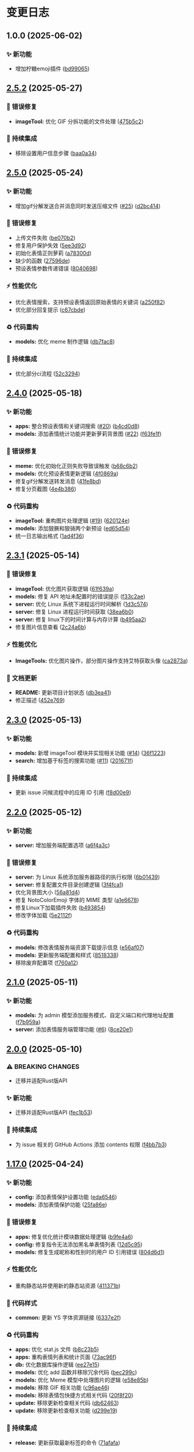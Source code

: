 # 变更日志

## 1.0.0 (2025-06-02)


### ✨ 新功能

* 增加柠糖emoji插件 ([bd99065](https://github.com/CandriaJS/emojimix-plugin/commit/bd99065eb4530abfcce00987f1c26ea6a958eb78))

## [2.5.2](https://github.com/TaoriJS/emojimix-plugin/compare/v2.5.1...v2.5.2) (2025-05-27)


### 🐛 错误修复

* **imageTool:** 优化 GIF 分拆功能的文件处理 ([475b5c2](https://github.com/TaoriJS/emojimix-plugin/commit/475b5c2ef5262d79bd025c764eb11887b068d6d1))


### 🎡 持续集成

* 移除设置用户信息步骤 ([baa0a34](https://github.com/TaoriJS/emojimix-plugin/commit/baa0a34726b8ea8f8917736bf58e815681ee9238))

## [2.5.0](https://github.com/TaoriJS/emojimix-plugin/compare/v2.4.0...v2.5.0) (2025-05-24)


### ✨ 新功能

* 增加gif分解发送合并消息同时发送压缩文件 ([#25](https://github.com/TaoriJS/emojimix-plugin/issues/25)) ([d2bc414](https://github.com/TaoriJS/emojimix-plugin/commit/d2bc414bfd1db1f267dd5bf75adf95a1cc38d956))


### 🐛 错误修复

* 上传文件失败 ([be070b2](https://github.com/TaoriJS/emojimix-plugin/commit/be070b25cea2f2d6d7106d8f532e9883ad419cd2))
* 修复用户保护失效 ([5ee3d92](https://github.com/TaoriJS/emojimix-plugin/commit/5ee3d92f746bb169e7354d38a9c4471d08fe875a))
* 初始化表情正则萝莉 ([a78300d](https://github.com/TaoriJS/emojimix-plugin/commit/a78300de32f1246db1f324c233be7c901814a6ad))
* 缺少的函数 ([27596de](https://github.com/TaoriJS/emojimix-plugin/commit/27596de4a3f1db206450a8fed73c464866e06c80))
* 预设表情参数传递错误 ([8040698](https://github.com/TaoriJS/emojimix-plugin/commit/80406988ea928a2adf474e1407feacce3a877dd3))


### ⚡️ 性能优化

* 优化表情搜索，支持预设表情返回原始表情的关键词 ([a250f82](https://github.com/TaoriJS/emojimix-plugin/commit/a250f82ac0d0a7299f8b5e415885e58825319496))
* 优化部分回复提示 ([c67cbde](https://github.com/TaoriJS/emojimix-plugin/commit/c67cbde271db122bf21e337d529a3072b472c481))


### ♻️ 代码重构

* **models:** 优化 meme 制作逻辑 ([db7fac8](https://github.com/TaoriJS/emojimix-plugin/commit/db7fac80d2f257b3ff4d1a48b4620a59f7cbb619))


### 🎡 持续集成

* 优化部分ci流程 ([52c3294](https://github.com/TaoriJS/emojimix-plugin/commit/52c3294ff27e8201c1f7d5b9c663c2a927085d10))

## [2.4.0](https://github.com/TaoriJS/emojimix-plugin/compare/v2.3.1...v2.4.0) (2025-05-18)


### ✨ 新功能

* **apps:** 整合预设表情和关键词搜索 ([#20](https://github.com/TaoriJS/emojimix-plugin/issues/20)) ([b4cd0d8](https://github.com/TaoriJS/emojimix-plugin/commit/b4cd0d80badf89239090a200f84bd316fb564ec4))
* **models:** 添加表情统计功能并更新萝莉背景图 ([#22](https://github.com/TaoriJS/emojimix-plugin/issues/22)) ([f63fe1f](https://github.com/TaoriJS/emojimix-plugin/commit/f63fe1fee0e5d35608ff00f531497103a39e7f05))


### 🐛 错误修复

* **meme:** 优化初始化正则失败导致误触发 ([b68c6b2](https://github.com/TaoriJS/emojimix-plugin/commit/b68c6b2eb92ac283f76708c79f882af2b0008603))
* **models:** 优化预设表情更新逻辑 ([4f0869a](https://github.com/TaoriJS/emojimix-plugin/commit/4f0869a036c34d9ef1e0d7dc75fea154d9c5053d))
* 修复gif分解发送转发消息 ([41fe8bd](https://github.com/TaoriJS/emojimix-plugin/commit/41fe8bd4636fc0c0dec3a0ca8c337be168299c0f))
* 修复分页截图 ([4e4b386](https://github.com/TaoriJS/emojimix-plugin/commit/4e4b386bfa5de44cf96c08170800c4b978830258))


### ♻️ 代码重构

* **imageTool:** 重构图片处理逻辑 ([#19](https://github.com/TaoriJS/emojimix-plugin/issues/19)) ([620124e](https://github.com/TaoriJS/emojimix-plugin/commit/620124ec637e6da5b05aa48034eeae1778f6d1c3))
* **models:** 添加狠撅和狠骑两个新预设 ([ed65d54](https://github.com/TaoriJS/emojimix-plugin/commit/ed65d54894168ddc1ca6ac3f3dc33cd4eeb6f1a8))
* 统一日志输出格式 ([1ad4f36](https://github.com/TaoriJS/emojimix-plugin/commit/1ad4f36fc6e97f3ede67c1b98a2511ea37c53ff7))

## [2.3.1](https://github.com/TaoriJS/emojimix-plugin/compare/v2.3.0...v2.3.1) (2025-05-14)


### 🐛 错误修复

* **imageTool:** 优化图片获取逻辑 ([61f639a](https://github.com/TaoriJS/emojimix-plugin/commit/61f639acba44ea720677f092b9fff30e96bf6599))
* **models:** 修复 API 地址未配置时的错误提示 ([f33c2ae](https://github.com/TaoriJS/emojimix-plugin/commit/f33c2ae74adfcdbfacfee0d2c06fd1d032d44553))
* **server:** 优化 Linux 系统下进程运行时间解析 ([1d3c574](https://github.com/TaoriJS/emojimix-plugin/commit/1d3c574fec473b9ab548885f49932a874f6ccd17))
* **server:** 修复 Linux 进程运行时间获取 ([38ea6b0](https://github.com/TaoriJS/emojimix-plugin/commit/38ea6b01765620d527adc9ac7e4e983312a1fe89))
* **server:** 修复 linux下的时间计算与内存计算 ([b495aa2](https://github.com/TaoriJS/emojimix-plugin/commit/b495aa2e9192dc934b724ed97eb25d6fb455cb83))
* 修复图片信息查看 ([2c24a6b](https://github.com/TaoriJS/emojimix-plugin/commit/2c24a6b850e7bf579596d5900c4abb15adef2365))


### ⚡️ 性能优化

* **ImageTools:** 优化图片操作，部分图片操作支持艾特获取头像 ([ca2873a](https://github.com/TaoriJS/emojimix-plugin/commit/ca2873a6f632955915b29f87a52902c913dc697c))


### 📝 文档更新

* **README:** 更新项目计划状态 ([db3ea41](https://github.com/TaoriJS/emojimix-plugin/commit/db3ea4187eda3fafc02fc117ade24c1341d14730))
* 修正描述 ([452e769](https://github.com/TaoriJS/emojimix-plugin/commit/452e769dee66facd13b3443dd656591263277af1))

## [2.3.0](https://github.com/TaoriJS/emojimix-plugin/compare/v2.2.0...v2.3.0) (2025-05-13)


### ✨ 新功能

* **models:** 新增 imageTool 模块并实现相关功能 ([#14](https://github.com/TaoriJS/emojimix-plugin/issues/14)) ([36f1223](https://github.com/TaoriJS/emojimix-plugin/commit/36f1223e63eba12218b34f354883437aac74c7f3))
* **search:** 增加基于标签的搜索功能 ([#11](https://github.com/TaoriJS/emojimix-plugin/issues/11)) ([201671f](https://github.com/TaoriJS/emojimix-plugin/commit/201671fb7025c4fd1b80333bf3aa59e65c934418))


### 🎡 持续集成

* 更新 issue 问候流程中的应用 ID 引用 ([f8d00e9](https://github.com/TaoriJS/emojimix-plugin/commit/f8d00e91ecdc0438129826b481ff9bda3c94d559))

## [2.2.0](https://github.com/TaoriJS/emojimix-plugin/compare/v2.1.0...v2.2.0) (2025-05-12)


### ✨ 新功能

* **server:** 增加服务端配置选项 ([a6f4a3c](https://github.com/TaoriJS/emojimix-plugin/commit/a6f4a3c1f40515ab31593d9b247349ca3a8d9cdf))


### 🐛 错误修复

* **server:** 为 Linux 系统添加服务器路径的执行权限 ([6b01439](https://github.com/TaoriJS/emojimix-plugin/commit/6b014397fd92a8ed566cee8890aa94e5bf70db5b))
* **server:** 修复配置文件目录创建逻辑 ([3f4fca1](https://github.com/TaoriJS/emojimix-plugin/commit/3f4fca1f9f645e5a0e74aa306e9d9f7247ddd859))
* 优化背景图大小 ([56a81d4](https://github.com/TaoriJS/emojimix-plugin/commit/56a81d4a47b210cfeffa13e69ec955c28a3fd4a7))
* 修复 NotoColorEmoji 字体的 MIME 类型 ([a1e6678](https://github.com/TaoriJS/emojimix-plugin/commit/a1e667842e957fe9f54850daab56daf7b7f66680))
* 修复Linux下加载插件失败 ([b493854](https://github.com/TaoriJS/emojimix-plugin/commit/b49385443f63eb50012bf90c1ec366cfc8555a8c))
* 修改字体加载 ([5e2112f](https://github.com/TaoriJS/emojimix-plugin/commit/5e2112fb4b11f94d552a4b7ee79a10d5b74b4199))


### ♻️ 代码重构

* **models:** 修改表情服务端资源下载提示信息 ([e56af07](https://github.com/TaoriJS/emojimix-plugin/commit/e56af077e69e8c13e81432dc8f47c298409a1047))
* **models:** 更新服务端配置和样式 ([8518338](https://github.com/TaoriJS/emojimix-plugin/commit/8518338f4770c667c6c3f622d5120a83dcad72c5))
* 移除废弃配置项 ([f760a12](https://github.com/TaoriJS/emojimix-plugin/commit/f760a123f4556555d1e08153e173f83c1be01746))

## [2.1.0](https://github.com/TaoriJS/emojimix-plugin/compare/v2.0.0...v2.1.0) (2025-05-11)


### ✨ 新功能

* **models:** 为 admin 模型添加服务模式、自定义端口和代理地址配置 ([f7b959a](https://github.com/TaoriJS/emojimix-plugin/commit/f7b959a1f15e134356a765bb376dfb666ce3c2ef))
* **server:** 添加表情服务端管理功能 ([#6](https://github.com/TaoriJS/emojimix-plugin/issues/6)) ([8ce20e1](https://github.com/TaoriJS/emojimix-plugin/commit/8ce20e10fa869c731d25ef97c43a5df7b33405d5))

## [2.0.0](https://github.com/TaoriJS/emojimix-plugin/compare/v1.9.0...v2.0.0) (2025-05-10)


### ⚠ BREAKING CHANGES

* 迁移并适配Rust版API

### ✨ 新功能

* 迁移并适配Rust版API ([fec1b53](https://github.com/TaoriJS/emojimix-plugin/commit/fec1b5373e44509abd6be4e986d843fd53e95e66))


### 🎡 持续集成

* 为 issue 相关的 GitHub Actions 添加 contents 权限 ([f4bb7b3](https://github.com/TaoriJS/emojimix-plugin/commit/f4bb7b337d8659117c749ab8250e7254c7b5db2e))

## [1.17.0](https://github.com/ClarityJS/emojimix-plugin/compare/v1.16.1...v1.17.0) (2025-04-24)


### ✨ 新功能

* **config:** 添加表情保护设置功能 ([eda6546](https://github.com/ClarityJS/emojimix-plugin/commit/eda654662825c5a649ddf862451efb412b2662c4))
* **models:** 添加表情保护功能 ([25fa86e](https://github.com/ClarityJS/emojimix-plugin/commit/25fa86ed64c02b8fad6747364a8d4de462ec4600))


### 🐛 错误修复

* **apps:** 修复优化统计模块数据处理逻辑 ([b9fe4a6](https://github.com/ClarityJS/emojimix-plugin/commit/b9fe4a60816c9d81644b34527776ad6b8a56d95e))
* **config:** 修复指令无法添加黑名单表情列表 ([12d5c95](https://github.com/ClarityJS/emojimix-plugin/commit/12d5c95ab5f8e339d29903494c1d986ae2cdec5e))
* **models:** 修复生成昵称和性别时的用户 ID 引用错误 ([804d6d1](https://github.com/ClarityJS/emojimix-plugin/commit/804d6d11d97f53f540efb4c9216522b7d5d03be5))


### ⚡️ 性能优化

* 重构静态站并使用新的静态站资源 ([411371b](https://github.com/ClarityJS/emojimix-plugin/commit/411371b76ad8d00cab761c1ffe85ae2ef85ecc94))


### 🎨 代码样式

* **common:** 更新 YS 字体资源链接 ([6337e2f](https://github.com/ClarityJS/emojimix-plugin/commit/6337e2f2f18c269e8dcf129f92681079b0e389c7))


### ♻️ 代码重构

* **apps:** 优化 stat.js 文件 ([b8c23b5](https://github.com/ClarityJS/emojimix-plugin/commit/b8c23b56d1262e007b0c3c2b052f0295c5ed681e))
* **apps:** 重构表情列表和统计页面 ([73ac96f](https://github.com/ClarityJS/emojimix-plugin/commit/73ac96f17ef10cd1b2f3f66225370901e7c4faa0))
* **db:** 优化数据库操作逻辑 ([ee27e15](https://github.com/ClarityJS/emojimix-plugin/commit/ee27e15f37b039b4278e845825eca34bd4d16634))
* **models:** 优化 add 函数并移除冗余代码 ([bec299c](https://github.com/ClarityJS/emojimix-plugin/commit/bec299c2000255e9aef608153df8bee46e6a0f67))
* **models:** 优化 Meme 模型中处理图片的逻辑 ([e58e85b](https://github.com/ClarityJS/emojimix-plugin/commit/e58e85b7b04319544e9f236303cf2963d29c7712))
* **models:** 移除 GIF 相关功能 ([c96ae46](https://github.com/ClarityJS/emojimix-plugin/commit/c96ae468969df148bd3d5514c759e0f126ed0504))
* **models:** 移除表情包快捷方式相关代码 ([20f8f20](https://github.com/ClarityJS/emojimix-plugin/commit/20f8f20f332e31270c7f2c13757833e61cd997ea))
* **update:** 移除更新检查相关代码 ([db62463](https://github.com/ClarityJS/emojimix-plugin/commit/db62463e7f7b74ebfbd59d7814e5689550d0adef))
* **update:** 移除更新检查相关功能 ([d299e19](https://github.com/ClarityJS/emojimix-plugin/commit/d299e1927a6874e1a66d82dde79e551a7f722d2c))


### 🎡 持续集成

* **release:** 更新获取最新标签的命令 ([71afafa](https://github.com/ClarityJS/emojimix-plugin/commit/71afafaec53a402a2f471fa2653e5eab2e3e18e9))
